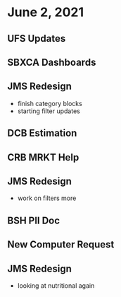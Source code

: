 # June 2, 2021

## UFS Updates

## SBXCA Dashboards

## JMS Redesign
- finish category blocks
- starting filter updates

## DCB Estimation

## CRB MRKT Help

## JMS Redesign
- work on filters more

## BSH PII Doc

## New Computer Request

## JMS Redesign
- looking at nutritional again